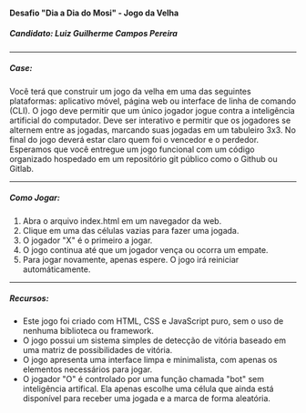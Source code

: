 #### Desafio "Dia a Dia do Mosi" - Jogo da Velha

##### Candidato: Luiz Guilherme Campos Pereira

---

##### Case:

 Você terá que construir um jogo da velha em uma das seguintes plataformas: aplicativo móvel, página web ou interface de linha de comando (CLI). O jogo deve permitir que um único jogador jogue contra a inteligência artificial do computador. Deve ser interativo e permitir que os jogadores se alternem entre as jogadas, marcando suas jogadas em um tabuleiro 3x3. No final do jogo deverá estar claro quem foi o vencedor e o perdedor. Esperamos que você entregue um jogo funcional com um código organizado hospedado em um repositório git público como o Github ou Gitlab.

---

##### Como Jogar:

1. Abra o arquivo index.html em um navegador da web.
2. Clique em uma das células vazias para fazer uma jogada.
3. O jogador "X" é o primeiro a jogar.
4. O jogo continua até que um jogador vença ou ocorra um empate.
5. Para jogar novamente, apenas espere. O jogo irá reiniciar automáticamente.

---

##### Recursos:

- Este jogo foi criado com HTML, CSS e JavaScript puro, sem o uso de nenhuma biblioteca ou framework.
- O jogo possui um sistema simples de detecção de vitória baseado em uma matriz de possibilidades de vitória.
- O jogo apresenta uma interface limpa e minimalista, com apenas os elementos necessários para jogar.
- O jogador "O" é controlado por uma função chamada "bot" sem inteligência artifical. Ela apenas escolhe uma célula que ainda está disponível para receber uma jogada e a marca de forma aleatória.